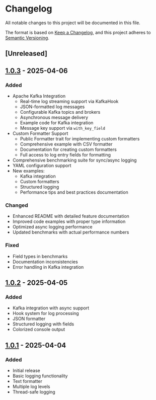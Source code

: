 # Changelog
All notable changes to this project will be documented in this file.

The format is based on [Keep a Changelog](https://keepachangelog.com/en/1.0.0/),
and this project adheres to [Semantic Versioning](https://semver.org/spec/v2.0.0.html).

## [Unreleased]

## [1.0.3] - 2025-04-06

### Added
- Apache Kafka Integration
  - Real-time log streaming support via KafkaHook
  - JSON-formatted log messages
  - Configurable Kafka topics and brokers
  - Asynchronous message delivery
  - Example code for Kafka integration
  - Message key support via `with_key_field`
- Custom Formatter Support
  - Public Formatter trait for implementing custom formatters
  - Comprehensive example with CSV formatter
  - Documentation for creating custom formatters
  - Full access to log entry fields for formatting
- Comprehensive benchmarking suite for sync/async logging
- YAML configuration support
- New examples:
  - Kafka integration
  - Custom formatters
  - Structured logging
  - Performance tips and best practices documentation

### Changed
- Enhanced README with detailed feature documentation
- Improved code examples with proper type information
- Optimized async logging performance
- Updated benchmarks with actual performance numbers

### Fixed
- Field types in benchmarks
- Documentation inconsistencies
- Error handling in Kafka integration

## [1.0.2] - 2025-04-05

### Added
- Kafka integration with async support
- Hook system for log processing
- JSON formatter
- Structured logging with fields
- Colorized console output

## [1.0.1] - 2025-04-04

### Added
- Initial release
- Basic logging functionality
- Text formatter
- Multiple log levels
- Thread-safe logging

[1.0.3]: https://github.com/cploutarchou/loggix/compare/v1.0.2...v1.0.3
[1.0.2]: https://github.com/cploutarchou/loggix/compare/v1.0.1...v1.0.2
[1.0.1]: https://github.com/cploutarchou/loggix/releases/tag/v1.0.1
